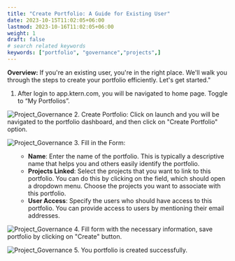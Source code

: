 ```yaml
---
title: "Create Portfolio: A Guide for Existing User"
date: 2023-10-15T11:02:05+06:00
lastmod: 2023-10-16T11:02:05+06:00
weight: 1
draft: false
# search related keywords
keywords: ["portfolio", "governance","projects",]
---
```

**Overview:** 
If you're an existing user, you're in the right place. We'll walk you through the steps to create your portfolio efficiently. Let's get started."

1. After login to app.ktern.com, you will be navigated to home page. Toggle to “My Portfolios”.

![Project_Governance](https://storage.googleapis.com/ktern-public-files/product-documentation/General/home-page-eu.png)
2. Create Portfolio: Click on launch and you will be navigated to the portfolio dashboard, and then click on "Create Portfolio" option.

![Project_Governance](https://storage.googleapis.com/ktern-public-files/product-documentation/General/create-eu.png)
3. Fill in the Form: 
<ol>
    <ul>
        <li><b>Name</b>: Enter the name of the portfolio. This is typically a descriptive name that helps you and others easily identify the portfolio.</li>
        <li><b>Projects Linked</b>: Select the projects that you want to link to this portfolio. You can do this by clicking on the field, which should open a dropdown menu. Choose the projects you want to associate with this portfolio.</li>
        <li><b>User Access</b>: Specify the users who should have access to this portfolio. You can provide access to users by mentioning their email addresses.</li>
    </ul>
</ol>

![Project_Governance](https://storage.googleapis.com/ktern-public-files/product-documentation/General/form-eu.png)
4. Fill form with the necessary information, save portfolio by clicking on "Create" button.

![Project_Governance](https://storage.googleapis.com/ktern-public-files/product-documentation/General/create-success-eu.png)
5. You portfolio is created successfully.